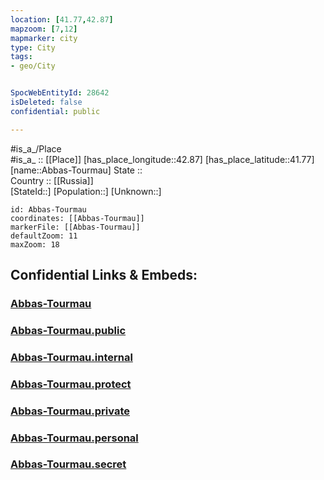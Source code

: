 ```yaml
---
location: [41.77,42.87] 
mapzoom: [7,12] 
mapmarker: city 
type: City
tags:
- geo/City


SpocWebEntityId: 28642
isDeleted: false
confidential: public

---
```

#is_a_/Place  
#is_a_ :: [[Place]] 
[has_place_longitude::42.87] 
[has_place_latitude::41.77] 
[name::Abbas-Tourmau] 
State ::  
Country :: [[Russia]]  
[StateId::] 
[Population::] 
[Unknown::] 


```leaflet
id: Abbas-Tourmau
coordinates: [[Abbas-Tourmau]] 
markerFile: [[Abbas-Tourmau]] 
defaultZoom: 11 
maxZoom: 18
```


## Confidential Links & Embeds: 

### [Abbas-Tourmau](/_Standards/Earth/Continent/Europe/Europe~East/Georgia,Europe/Regions~Georgia/Samtskhe-Javakheti/City/Abbas-Tourmau.md) 

### [Abbas-Tourmau.public](/_public/Earth/Continent/Europe/Europe~East/Georgia,Europe/Regions~Georgia/Samtskhe-Javakheti/City/Abbas-Tourmau.public.md) 

### [Abbas-Tourmau.internal](/_internal/Earth/Continent/Europe/Europe~East/Georgia,Europe/Regions~Georgia/Samtskhe-Javakheti/City/Abbas-Tourmau.internal.md) 

### [Abbas-Tourmau.protect](/_protect/Earth/Continent/Europe/Europe~East/Georgia,Europe/Regions~Georgia/Samtskhe-Javakheti/City/Abbas-Tourmau.protect.md) 

### [Abbas-Tourmau.private](/_private/Earth/Continent/Europe/Europe~East/Georgia,Europe/Regions~Georgia/Samtskhe-Javakheti/City/Abbas-Tourmau.private.md) 

### [Abbas-Tourmau.personal](/_personal/Earth/Continent/Europe/Europe~East/Georgia,Europe/Regions~Georgia/Samtskhe-Javakheti/City/Abbas-Tourmau.personal.md) 

### [Abbas-Tourmau.secret](/_secret/Earth/Continent/Europe/Europe~East/Georgia,Europe/Regions~Georgia/Samtskhe-Javakheti/City/Abbas-Tourmau.secret.md)

